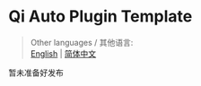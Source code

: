 # Qi Auto Plugin Template

> Other languages / 其他语言:  
> [English](./README.md) | [简体中文](./README.zh_CN.md)  

暂未准备好发布